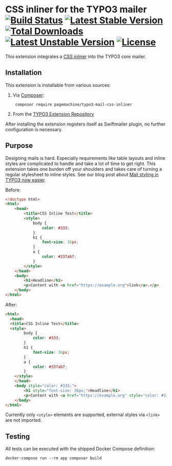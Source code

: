 # CSS inliner for the TYPO3 mailer [![Build Status](https://travis-ci.org/pagemachine/typo3-mail-css-inliner.svg)](https://travis-ci.org/pagemachine/typo3-mail-css-inliner) [![Latest Stable Version](https://poser.pugx.org/pagemachine/typo3-mail-css-inliner/v/stable)](https://packagist.org/packages/pagemachine/typo3-mail-css-inliner) [![Total Downloads](https://poser.pugx.org/pagemachine/typo3-mail-css-inliner/downloads)](https://packagist.org/packages/pagemachine/typo3-mail-css-inliner) [![Latest Unstable Version](https://poser.pugx.org/pagemachine/typo3-mail-css-inliner/v/unstable)](https://packagist.org/packages/pagemachine/typo3-mail-css-inliner) [![License](https://poser.pugx.org/pagemachine/typo3-mail-css-inliner/license)](https://packagist.org/packages/pagemachine/typo3-mail-css-inliner)

This extension integrates a [CSS inliner](https://packagist.org/packages/tijsverkoyen/css-to-inline-styles) into the TYPO3 core mailer.

## Installation

This extension is installable from various sources:

1. Via [Composer](https://packagist.org/packages/pagemachine/typo3-mail-css-inliner):

        composer require pagemachine/typo3-mail-css-inliner

2. From the [TYPO3 Extension Repository](https://extensions.typo3.org/extension/mail_css_inliner/)

After installing the extension registers itself as Swiftmailer plugin, no further configuration is necessary.

## Purpose

Designing mails is hard. Especially requirements like table layouts and inline styles are complicated to handle and take a lot of time to get right. This extension takes one burden off your shoulders and takes care of turning a regular stylesheet to inline styles. See our blog post about [Mail styling in TYPO3 now easier](https://www.pagemachine.de/blog/mail-styling-typo3/).

Before:

```html
<!doctype html>
<html>
    <head>
        <title>CSS Inline Test</title>
        <style>
            body {
                color: #333;
            }
            h1 {
                font-size: 36px;
            }
            a {
                color: #337ab7;
            }
        </style>
    </head>
    <body>
        <h1>Headline</h1>
        <p>Content with <a href="https://example.org">link</a>.</p>
    </body>
</html>
```

After:

```html
<html>
  <head>
  <title>CSS Inline Test</title>
  <style>
        body {
            color: #333;
        }
        h1 {
            font-size: 36px;
        }
        a {
            color: #337ab7;
        }
    </style>
    </head>
    <body style="color: #333;">
        <h1 style="font-size: 36px;">Headline</h1>
        <p>Content with <a href="https://example.org" style="color: #337ab7;" target="_blank">link</a>.</p>
    </body>
</html>
```

Currently only `<style>` elements are supported, external styles via `<link>` are not imported.

## Testing

All tests can be executed with the shipped Docker Compose definition:

    docker-compose run --rm app composer build
